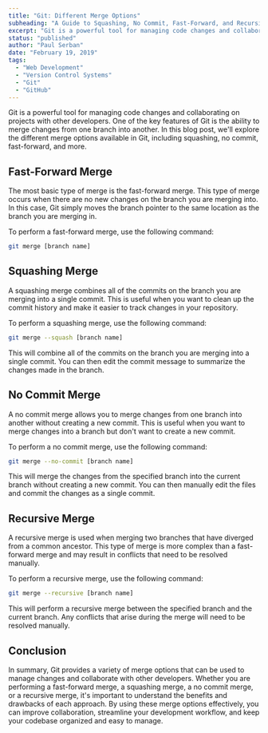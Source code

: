```yaml
---
title: "Git: Different Merge Options"
subheading: "A Guide to Squashing, No Commit, Fast-Forward, and Recursive Merges"
excerpt: "Git is a powerful tool for managing code changes and collaborating on projects with other developers. One of the key features of Git is the ability to merge changes from one branch into another. In this blog post, we'll explore the different merge options available in Git, including squashing, no commit, fast-forward, and more."
status: "published"
author: "Paul Serban"
date: "February 19, 2019"
tags:
  - "Web Development"
  - "Version Control Systems"
  - "Git"
  - "GitHub"
---
```


Git is a powerful tool for managing code changes and collaborating on projects with other developers. One of the key features of Git is the ability to merge changes from one branch into another. In this blog post, we'll explore the different merge options available in Git, including squashing, no commit, fast-forward, and more.

## Fast-Forward Merge

The most basic type of merge is the fast-forward merge. This type of merge occurs when there are no new changes on the branch you are merging into. In this case, Git simply moves the branch pointer to the same location as the branch you are merging in.

To perform a fast-forward merge, use the following command:

```bash
git merge [branch name]
```

## Squashing Merge

A squashing merge combines all of the commits on the branch you are merging into a single commit. This is useful when you want to clean up the commit history and make it easier to track changes in your repository.

To perform a squashing merge, use the following command:

```bash
git merge --squash [branch name]
```

This will combine all of the commits on the branch you are merging into a single commit. You can then edit the commit message to summarize the changes made in the branch.

## No Commit Merge

A no commit merge allows you to merge changes from one branch into another without creating a new commit. This is useful when you want to merge changes into a branch but don't want to create a new commit.

To perform a no commit merge, use the following command:

```bash
git merge --no-commit [branch name]
```

This will merge the changes from the specified branch into the current branch without creating a new commit. You can then manually edit the files and commit the changes as a single commit.

## Recursive Merge

A recursive merge is used when merging two branches that have diverged from a common ancestor. This type of merge is more complex than a fast-forward merge and may result in conflicts that need to be resolved manually.

To perform a recursive merge, use the following command:

```bash
git merge --recursive [branch name]
```

This will perform a recursive merge between the specified branch and the current branch. Any conflicts that arise during the merge will need to be resolved manually.

## Conclusion

In summary, Git provides a variety of merge options that can be used to manage changes and collaborate with other developers. Whether you are performing a fast-forward merge, a squashing merge, a no commit merge, or a recursive merge, it's important to understand the benefits and drawbacks of each approach. By using these merge options effectively, you can improve collaboration, streamline your development workflow, and keep your codebase organized and easy to manage.
